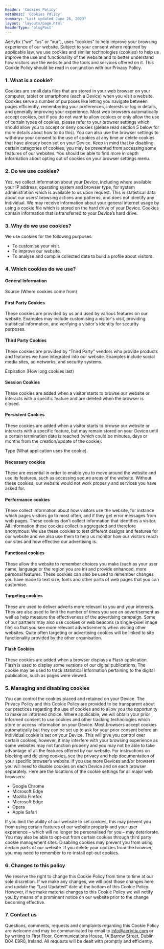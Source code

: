```yaml
---
header: 'Cookies Policy'
metaDesc: 'Cookies Policy'
summary: "Last updated June 26, 2023"
layout: 'layouts/page.html'
headerType: 'blogPost'
---
```


Aerlytix (“we“, “us” or “our“), uses “cookies” to help improve your browsing experience of our website. Subject to your consent where required by applicable law, we use cookies and similar technologies (cookies) to help us improve the use and functionality of the website and to better understand how visitors use the website and the tools and services offered on it. This Cookie Policy should be read in conjunction with our Privacy Policy.

### 1. What is a cookie?

Cookies are small data files that are stored in your web browser on your computer, tablet or smartphone (each a Device) when you visit a website. Cookies serve a number of purposes like letting you navigate between pages efficiently, remembering your preferences, interests or log in details, and generally improving your experience. Most web browsers automatically accept cookies, but if you do not want to allow cookies or only allow the use of certain types of cookies, please refer to your browser settings which should allow you to accept or deny cookies (please read section 5 below for more details about how to do this). You can also use the browser settings to withdraw your consent to the use of cookies at any time or delete cookies that have already been set on your Device. Keep in mind that by disabling certain categories of cookies, you may be prevented from accessing some features of our websites. You should be able to find more in depth information about opting out of cookies on your browser settings menu.

### 2. Do we use cookies?

Yes, we collect information about your Device, including where available your IP address, operating system and browser type, for system administration which is available to us upon request. This is statistical data about our users’ browsing actions and patterns, and does not identify any individual. We may receive information about your general internet usage by using a cookie file which is stored on the hard drive of your Device. Cookies contain information that is transferred to your Device’s hard drive.

### 3. Why do we use cookies?

We use cookies for the following purposes:

- To customise your visit.
- To improve our website.
- To analyse and compile collected data to build a profile about visitors.

### 4. Which cookies do we use?

#### General Information

Source (Where cookies come from)

#### First Party Cookies

These cookies are provided by us and used by various features on our website. Examples may include customising a visitor's visit, providing statistical information, and verifying a visitor's identity for security purposes.

#### Third Party Cookies

These cookies are provided by “Third Party” vendors who provide products and features we have integrated into our website. Examples include social media sites, ad networks, and security systems.

Expiration (How long cookies last)

#### Session Cookies

These cookies are added when a visitor starts to browse our website or interacts with a specific feature and are deleted when the browser is closed.

#### Persistent Cookies

These cookies are added when a visitor starts to browse our website or interacts with a specific feature, but may remain stored on your Device until a certain termination date is reached (which could be minutes, days or months from the creation/update of the cookie).

Type (What application uses the cookie).

#### Necessary cookies

These are essential in order to enable you to move around the website and use its features, such as accessing secure areas of the website. Without these cookies, our website would not work properly and services you have asked for.

#### Performance cookies

These collect information about how visitors use the website, for instance which pages visitors go to most often, and if they get error messages from web pages. These cookies don’t collect information that identifies a visitor. All information these cookies collect is aggregated and therefore anonymous. We use these cookies to test different designs and features for our website and we also use them to help us monitor how our visitors reach our sites and how effective our advertising is.

#### Functional cookies

These allow the website to remember choices you make (such as your user name, language or the region you are in) and provide enhanced, more personal features. These cookies can also be used to remember changes you have made to text size, fonts and other parts of web pages that you can customise.

#### Targeting cookies

These are used to deliver adverts more relevant to you and your interests. They are also used to limit the number of times you see an advertisement as well as help measure the effectiveness of the advertising campaign. Some of our partners may also use cookies or web beacons (a single-pixel image file) so that you see more relevant advertisements when visiting other websites. Quite often targeting or advertising cookies will be linked to site functionality provided by the other organisation.

#### Flash Cookies

These cookies are added when a browser displays a Flash application. Flash is used to display some versions of our digital publications. The cookie may be used to track statistical information pertaining to the digital publication, such as pages were viewed.

### 5. Managing and disabling cookies

You can control the cookies placed and retained on your Device. The Privacy Policy and this Cookie Policy are provided to be transparent about our practices regarding the use of cookies and to allow you the opportunity to make an informed choice. Where applicable, we will obtain your prior informed consent to use cookies and other tracking technologies which store or access information on your Device. Most browsers accept cookies automatically but they can be set up to ask for your prior consent before an individual cookie is set on your Device. This will give you control over certain cookies, however, it may interfere with your browsing experience as some websites may not function properly and you may not be able to take advantage of all the features offered by our website. For instructions on blocking and deleting cookies, see the privacy and help documentation of your specific browser’s website. If you use more Devices and/or browsers you will need to disable cookies on each Device and on each browser separately. Here are the locations of the cookie settings for all major web browsers:

- Google Chrome
- Microsoft Edge
- Mozilla Firefox
- Microsoft Edge
- Opera
- Apple Safari

If you limit the ability of our website to set cookies, this may prevent you from using certain features of our website properly and your user experience – which will no longer be personalised for you – may deteriorate. You may also be able to opt-out from certain cookies through third party cookie management sites. Disabling cookies may prevent you from using certain parts of our website. If you delete your cookies from the browser, you may need to remember to re-install opt-out cookies.

### 6. Changes to this policy

We reserve the right to change this Cookie Policy from time to time at our sole discretion. If we make any changes, we will post those changes here and update the “Last Updated” date at the bottom of this Cookie Policy. However, if we make material changes to this Cookie Policy we will notify you by means of a prominent notice on our website prior to the change becoming effective.

### 7. Contact us

Questions, comments, requests and complaints regarding this Cookie Policy are welcome and may be communicated by email to [info@aerlytix.com](mailto:info@aerlytix.com) or by writing to First Floor, Communications House, 1A Barrow Street, Dublin D04 E9R0, Ireland. All requests will be dealt with promptly and efficiently.
